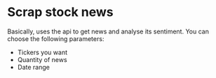 # Scrap stock news

Basically, uses the api to get news and analyse its sentiment. You can choose the following parameters:

- Tickers you want
- Quantity of news
- Date range